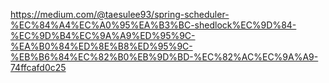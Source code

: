 https://medium.com/@taesulee93/spring-scheduler-%EC%84%A4%EC%A0%95%EA%B3%BC-shedlock%EC%9D%84-%EC%9D%B4%EC%9A%A9%ED%95%9C-%EA%B0%84%ED%8E%B8%ED%95%9C-%EB%B6%84%EC%82%B0%EB%9D%BD-%EC%82%AC%EC%9A%A9-74ffcafd0c25
